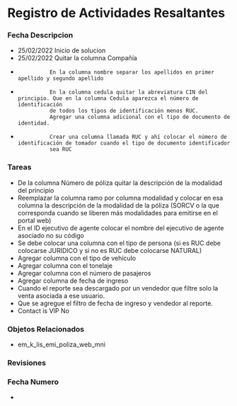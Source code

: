 # Registro de Actividades Resaltantes
### Fecha       Descripcion
*   25/02/2022  Inicio de solucion
*   25/02/2022  Quitar la columna Compañía
*               En la columna nombre separar los apellidos en primer apellido y segundo apellido
*               En la columna cedula quitar la abreviatura CIN del principio. Que en la columna Cedula aparezca el número de identificación 
                de todos los tipos de identificación menos RUC.
                Agregar una columna adicional con el tipo de documento de identidad.
*               Crear una columna llamada RUC y ahí colocar el número de identificación de tomador cuando el tipo de documento identificador 
                sea RUC

### Tareas                
*   De la columna Número de póliza quitar la descripción de la modalidad del principio
*   Reemplazar la columna ramo por columna modalidad y colocar en esa columna la descripción de la modalidad de la póliza (SORCV o la que 
    corresponda cuando se liberen más modalidades para emitirse en el portal web)
*   En el ID ejecutivo de agente colocar el nombre del ejecutivo de agente asociado no su código
*   Se debe colocar una columna con el tipo de persona (si es RUC debe colocarse JURIDICO y si no es RUC debe colocarse NATURAL)
*   Agregar columna con el tipo de vehículo
*   Agregar columna con el tonelaje
*   Agregar columna con el número de pasajeros
*   Agregar columna de fecha de ingreso
*   Cuando el reporte sea descargado por un vendedor que filtre solo la venta asociada a ese usuario.
*   Que se agregue el filtro de fecha de ingreso y vendedor al reporte.
*   Contact is VIP No

                
### Objetos Relacionados
- em_k_lis_emi_poliza_web_mni

### Revisiones
### Fecha       Numero
* 